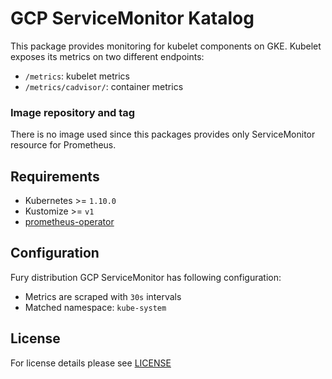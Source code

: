 # GCP ServiceMonitor Katalog

This package provides monitoring for kubelet components on GKE. Kubelet exposes
its metrics on two different endpoints:
- `/metrics`: kubelet metrics
- `/metrics/cadvisor/`: container metrics

### Image repository and tag

There is no image used since this packages provides only ServiceMonitor resource
for Prometheus.

## Requirements

- Kubernetes >= `1.10.0`
- Kustomize >= `v1`
- [prometheus-operator](../prometheus-operator)


## Configuration

Fury distribution GCP ServiceMonitor has following configuration:

- Metrics are scraped with `30s` intervals
- Matched namespace: `kube-system`


## License

For license details please see [LICENSE](https://sighup.io/fury/license)
